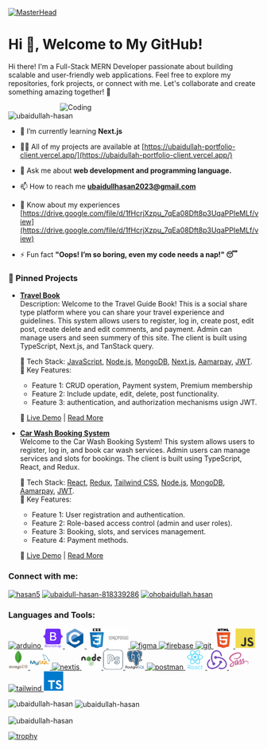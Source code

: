 [![MasterHead](https://i.ibb.co.com/6DHzqkW/Hasan.png)](https://ubaidullah-portfolio-client.vercel.app)

<h1 align="left">Hi 👋, Welcome to My GitHub!</h1>
<p align="left">Hi there! I'm a Full-Stack MERN Developer passionate about building scalable and user-friendly web applications. Feel free to explore my repositories, fork projects, or connect with me. Let's collaborate and create something amazing together! 🚀</p>

<img align="right" alt="Coding" width="400" src="https://i.ibb.co.com/DDJZ4qp/git-image.gif">

<p align="left"> <img src="https://komarev.com/ghpvc/?username=ubaidullah-hasan&label=Profile%20views&color=0e75b6&style=flat" alt="ubaidullah-hasan" /> </p>

- 🌱 I’m currently learning **Next.js**

- 👨‍💻 All of my projects are available at [https://ubaidullah-portfolio-client.vercel.app/](https://ubaidullah-portfolio-client.vercel.app/)

- 💬 Ask me about **web development and programming language.**

- 📫 How to reach me **ubaidullhasan2023@gmail.com**

- 📄 Know about my experiences [https://drive.google.com/file/d/1fHcrjXzpu_7qEa08Dft8p3UqaPPIeMLf/view](https://drive.google.com/file/d/1fHcrjXzpu_7qEa08Dft8p3UqaPPIeMLf/view)

- ⚡ Fun fact **"Oops! I’m so boring, even my code needs a nap!" 😴**


### 📌 Pinned Projects

- [**Travel Book**](https://github.com/Ubaidullah-Hasan/travel-book-client)  
  Description: Welcome to the Travel Guide Book! This is a social share type platform where you can share your travel experience and guidelines. This system allows users to register, log in, create post, edit post, create delete and edit comments, and payment. Admin can manage users and seen summery of this site. The client is built using TypeScript, Next.js, and TanStack query. 

  🔹 Tech Stack: [JavaScript](https://developer.mozilla.org/en-US/docs/Web/JavaScript), [Node.js](https://nodejs.org/), [MongoDB](https://www.mongodb.com/), [Next.js](https://nextjs.org/), [Aamarpay](https://www.aamarpay.com/), [JWT](https://www.mongodb.com/).  
  🔹 Key Features:  
    - Feature 1: CRUD operation, Payment system, Premium membership
    - Feature 2: Include update, edit, delete, post functionality.
    - Feature 3: authentication, and authorization mechanisms usign JWT.

  🔹 [Live Demo](https://travel-share-client.vercel.app/) | [Read More](https://github.com/Ubaidullah-Hasan/travel-book-client.git)

- [**Car Wash Booking System**](https://github.com/Ubaidullah-Hasan/car_wash_booking_client)  
  Welcome to the Car Wash Booking System! This system allows users to register, log in, and book car wash services. Admin users can manage services and slots for bookings. The client is built using TypeScript, React, and Redux.

  🔹 Tech Stack: [React](https://reactjs.org/), [Redux](https://redux.js.org/), [Tailwind CSS](https://tailwindcss.com/), [Node.js](https://nodejs.org/), [MongoDB](https://www.mongodb.com/), [Aamarpay](https://www.aamarpay.com/), [JWT](https://www.mongodb.com/).  
  🔹 Key Features:  
    - Feature 1: User registration and authentication.
    - Feature 2: Role-based access control (admin and user roles).
    - Feature 3: Booking, slots, and services management.
    - Feature 4: Payment methods.

  🔹 [Live Demo](https://car-wash-booking-client.vercel.app/) | [Read More](https://github.com/Ubaidullah-Hasan/car_wash_booking_client)


  

<h3 align="left">Connect with me:</h3>
<p align="left">
<a href="https://dev.to/hasan5" target="blank"><img align="center" src="https://raw.githubusercontent.com/rahuldkjain/github-profile-readme-generator/master/src/images/icons/Social/devto.svg" alt="hasan5" height="30" width="40" /></a>
<a href="https://linkedin.com/in/ubaidull-hasan-818339286" target="blank"><img align="center" src="https://raw.githubusercontent.com/rahuldkjain/github-profile-readme-generator/master/src/images/icons/Social/linked-in-alt.svg" alt="ubaidull-hasan-818339286" height="30" width="40" /></a>
<a href="https://fb.com/ohobaidullah.hasan" target="blank"><img align="center" src="https://raw.githubusercontent.com/rahuldkjain/github-profile-readme-generator/master/src/images/icons/Social/facebook.svg" alt="ohobaidullah.hasan" height="30" width="40" /></a>
</p>

<h3 align="left">Languages and Tools:</h3>
<p align="left"> <a href="https://www.arduino.cc/" target="_blank" rel="noreferrer"> <img src="https://cdn.worldvectorlogo.com/logos/arduino-1.svg" alt="arduino" width="40" height="40"/> </a> <a href="https://getbootstrap.com" target="_blank" rel="noreferrer"> <img src="https://raw.githubusercontent.com/devicons/devicon/master/icons/bootstrap/bootstrap-plain-wordmark.svg" alt="bootstrap" width="40" height="40"/> </a> <a href="https://www.cprogramming.com/" target="_blank" rel="noreferrer"> <img src="https://raw.githubusercontent.com/devicons/devicon/master/icons/c/c-original.svg" alt="c" width="40" height="40"/> </a> <a href="https://www.w3schools.com/css/" target="_blank" rel="noreferrer"> <img src="https://raw.githubusercontent.com/devicons/devicon/master/icons/css3/css3-original-wordmark.svg" alt="css3" width="40" height="40"/> </a> <a href="https://expressjs.com" target="_blank" rel="noreferrer"> <img src="https://raw.githubusercontent.com/devicons/devicon/master/icons/express/express-original-wordmark.svg" alt="express" width="40" height="40"/> </a> <a href="https://www.figma.com/" target="_blank" rel="noreferrer"> <img src="https://www.vectorlogo.zone/logos/figma/figma-icon.svg" alt="figma" width="40" height="40"/> </a> <a href="https://firebase.google.com/" target="_blank" rel="noreferrer"> <img src="https://www.vectorlogo.zone/logos/firebase/firebase-icon.svg" alt="firebase" width="40" height="40"/> </a> <a href="https://git-scm.com/" target="_blank" rel="noreferrer"> <img src="https://www.vectorlogo.zone/logos/git-scm/git-scm-icon.svg" alt="git" width="40" height="40"/> </a> <a href="https://www.w3.org/html/" target="_blank" rel="noreferrer"> <img src="https://raw.githubusercontent.com/devicons/devicon/master/icons/html5/html5-original-wordmark.svg" alt="html5" width="40" height="40"/> </a> <a href="https://developer.mozilla.org/en-US/docs/Web/JavaScript" target="_blank" rel="noreferrer"> <img src="https://raw.githubusercontent.com/devicons/devicon/master/icons/javascript/javascript-original.svg" alt="javascript" width="40" height="40"/> </a> <a href="https://www.mongodb.com/" target="_blank" rel="noreferrer"> <img src="https://raw.githubusercontent.com/devicons/devicon/master/icons/mongodb/mongodb-original-wordmark.svg" alt="mongodb" width="40" height="40"/> </a> <a href="https://www.mysql.com/" target="_blank" rel="noreferrer"> <img src="https://raw.githubusercontent.com/devicons/devicon/master/icons/mysql/mysql-original-wordmark.svg" alt="mysql" width="40" height="40"/> </a> <a href="https://nextjs.org/" target="_blank" rel="noreferrer"> <img src="https://cdn.worldvectorlogo.com/logos/nextjs-2.svg" alt="nextjs" width="40" height="40"/> </a> <a href="https://nodejs.org" target="_blank" rel="noreferrer"> <img src="https://raw.githubusercontent.com/devicons/devicon/master/icons/nodejs/nodejs-original-wordmark.svg" alt="nodejs" width="40" height="40"/> </a> <a href="https://www.photoshop.com/en" target="_blank" rel="noreferrer"> <img src="https://raw.githubusercontent.com/devicons/devicon/master/icons/photoshop/photoshop-line.svg" alt="photoshop" width="40" height="40"/> </a> <a href="https://www.postgresql.org" target="_blank" rel="noreferrer"> <img src="https://raw.githubusercontent.com/devicons/devicon/master/icons/postgresql/postgresql-original-wordmark.svg" alt="postgresql" width="40" height="40"/> </a> <a href="https://postman.com" target="_blank" rel="noreferrer"> <img src="https://www.vectorlogo.zone/logos/getpostman/getpostman-icon.svg" alt="postman" width="40" height="40"/> </a> <a href="https://reactjs.org/" target="_blank" rel="noreferrer"> <img src="https://raw.githubusercontent.com/devicons/devicon/master/icons/react/react-original-wordmark.svg" alt="react" width="40" height="40"/> </a> <a href="https://redux.js.org" target="_blank" rel="noreferrer"> <img src="https://raw.githubusercontent.com/devicons/devicon/master/icons/redux/redux-original.svg" alt="redux" width="40" height="40"/> </a> <a href="https://sass-lang.com" target="_blank" rel="noreferrer"> <img src="https://raw.githubusercontent.com/devicons/devicon/master/icons/sass/sass-original.svg" alt="sass" width="40" height="40"/> </a> <a href="https://tailwindcss.com/" target="_blank" rel="noreferrer"> <img src="https://www.vectorlogo.zone/logos/tailwindcss/tailwindcss-icon.svg" alt="tailwind" width="40" height="40"/> </a> <a href="https://www.typescriptlang.org/" target="_blank" rel="noreferrer"> <img src="https://raw.githubusercontent.com/devicons/devicon/master/icons/typescript/typescript-original.svg" alt="typescript" width="40" height="40"/> </a> </p>

<p><img align="left" src="https://github-readme-stats.vercel.app/api/top-langs?username=ubaidullah-hasan&show_icons=true&locale=en&layout=compact" alt="ubaidullah-hasan" /></p>

<p>&nbsp;<img align="center" src="https://github-readme-stats.vercel.app/api?username=ubaidullah-hasan&show_icons=true&locale=en" alt="ubaidullah-hasan" /></p>

<p><img align="center" src="https://github-readme-streak-stats.herokuapp.com/?user=ubaidullah-hasan&" alt="ubaidullah-hasan" /></p>


[![trophy](https://github-profile-trophy.vercel.app/?username=Ubaidullah-Hasan&theme=gruvbox_flat)](https://github.com/ryo-ma/github-profile-trophy)
